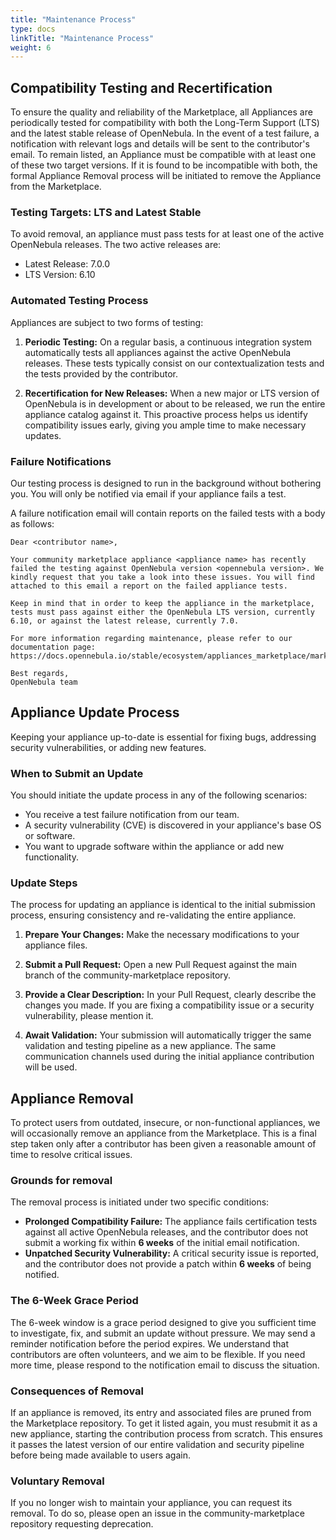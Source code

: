 ```yaml
---
title: "Maintenance Process"
type: docs
linkTitle: "Maintenance Process"
weight: 6
---
```


## Compatibility Testing and Recertification

To ensure the quality and reliability of the Marketplace, all Appliances are periodically tested for compatibility with both the Long-Term Support (LTS) and the latest stable release of OpenNebula. In the event of a test failure, a notification with relevant logs and details will be sent to the contributor's email. To remain listed, an Appliance must be compatible with at least one of these two target versions. If it is found to be incompatible with both, the formal Appliance Removal process will be initiated to remove the Appliance from the  Marketplace.

### Testing Targets: LTS and Latest Stable

To avoid removal, an appliance must pass tests for at least one of the active OpenNebula releases. The two active releases are:

* Latest Release: 7.0.0
* LTS Version: 6.10

### Automated Testing Process

Appliances are subject to two forms of testing:

1. **Periodic Testing:** On a regular basis, a continuous integration system automatically tests all appliances against the active OpenNebula releases. These tests typically consist on our contextualization tests and the tests provided by the contributor.

2. **Recertification for New Releases:** When a new major or LTS version of OpenNebula is in development or about to be released, we run the entire appliance catalog against it. This proactive process helps us identify compatibility issues early, giving you ample time to make necessary updates.

### Failure Notifications

Our testing process is designed to run in the background without bothering you. You will only be notified via email if your appliance fails a test.

A failure notification email will contain reports on the failed tests with a body as follows:

    Dear <contributor name>,

    Your community marketplace appliance <appliance name> has recently failed the testing against OpenNebula version <opennebula version>. We kindly request that you take a look into these issues. You will find attached to this email a report on the failed appliance tests.

    Keep in mind that in order to keep the appliance in the marketplace, tests must pass against either the OpenNebula LTS version, currently 6.10, or against the latest release, currently 7.0.

    For more information regarding maintenance, please refer to our documentation page: https://docs.opennebula.io/stable/ecosystem/appliances_marketplace/marketplace_contribution/maintenance_process/

    Best regards,
    OpenNebula team


## Appliance Update Process

Keeping your appliance up-to-date is essential for fixing bugs, addressing security vulnerabilities, or adding new features.

### When to Submit an Update

You should initiate the update process in any of the following scenarios:

- You receive a test failure notification from our team.
- A security vulnerability (CVE) is discovered in your appliance's base OS or software.
- You want to upgrade software within the appliance or add new functionality.

### Update Steps

The process for updating an appliance is identical to the initial submission process, ensuring consistency and re-validating the entire appliance.

1. **Prepare Your Changes:** Make the necessary modifications to your appliance files.

2. **Submit a Pull Request:** Open a new Pull Request against the main branch of the community-marketplace repository.

3. **Provide a Clear Description:** In your Pull Request, clearly describe the changes you made. If you are fixing a compatibility issue or a security vulnerability, please mention it.

4. **Await Validation:** Your submission will automatically trigger the same validation and testing pipeline as a new appliance. The same communication channels used during the initial appliance contribution will be used.


## Appliance Removal

To protect users from outdated, insecure, or non-functional appliances, we will occasionally remove an appliance from the Marketplace. This is a final step taken only after a contributor has been given a reasonable amount of time to resolve critical issues.

### Grounds for removal

The removal process is initiated under two specific conditions:

- **Prolonged Compatibility Failure:** The appliance fails certification tests against all active OpenNebula releases, and the contributor does not submit a working fix within **6 weeks** of the initial email notification.
- **Unpatched Security Vulnerability:** A critical security issue is reported, and the contributor does not provide a patch within **6 weeks** of being notified.

### The 6-Week Grace Period

The 6-week window is a grace period designed to give you sufficient time to investigate, fix, and submit an update without pressure. We may send a reminder notification before the period expires. We understand that contributors are often volunteers, and we aim to be flexible. If you need more time, please respond to the notification email to discuss the situation.

### Consequences of Removal

If an appliance is removed, its entry and associated files are pruned from the Marketplace repository. To get it listed again, you must resubmit it as a new appliance, starting the contribution process from scratch. This ensures it passes the latest version of our entire validation and security pipeline before being made available to users again.

### Voluntary Removal

If you no longer wish to maintain your appliance, you can request its removal. To do so, please open an issue in the community-marketplace repository requesting deprecation.
